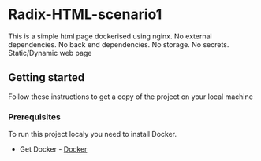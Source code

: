 # Radix-HTML-scenario1
This is a simple html page dockerised using nginx. No external dependencies. No back end dependencies. No storage. No secrets. Static/Dynamic web page 

## Getting started
Follow these instructions to get a copy of the project on your local machine

### Prerequisites
To run this project localy you need to install Docker.
* Get Docker - [Docker](https://docs.docker.com/install/)

